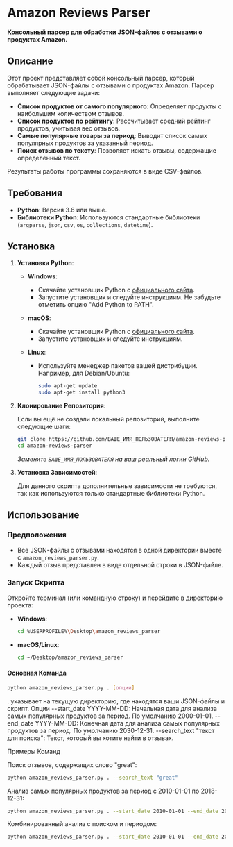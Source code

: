 # Amazon Reviews Parser

**Консольный парсер для обработки JSON-файлов с отзывами о продуктах Amazon.**

## Описание

Этот проект представляет собой консольный парсер, который обрабатывает JSON-файлы с отзывами о продуктах Amazon. Парсер выполняет следующие задачи:

- **Список продуктов от самого популярного**: Определяет продукты с наибольшим количеством отзывов.
- **Список продуктов по рейтингу**: Рассчитывает средний рейтинг продуктов, учитывая вес отзывов.
- **Самые популярные товары за период**: Выводит список самых популярных продуктов за указанный период.
- **Поиск отзывов по тексту**: Позволяет искать отзывы, содержащие определённый текст.

Результаты работы программы сохраняются в виде CSV-файлов.


## Требования

- **Python**: Версия 3.6 или выше.
- **Библиотеки Python**: Используются стандартные библиотеки (`argparse`, `json`, `csv`, `os`, `collections`, `datetime`).

## Установка

1. **Установка Python**:

    - **Windows**:
        - Скачайте установщик Python с [официального сайта](https://www.python.org/downloads/windows/).
        - Запустите установщик и следуйте инструкциям. Не забудьте отметить опцию "Add Python to PATH".

    - **macOS**:
        - Скачайте установщик Python с [официального сайта](https://www.python.org/downloads/mac-osx/).
        - Запустите установщик и следуйте инструкциям.

    - **Linux**:
        - Используйте менеджер пакетов вашей дистрибуции. Например, для Debian/Ubuntu:
            ```bash
            sudo apt-get update
            sudo apt-get install python3
            ```

2. **Клонирование Репозитория**:

    Если вы ещё не создали локальный репозиторий, выполните следующие шаги:

    ```bash
    git clone https://github.com/ВАШЕ_ИМЯ_ПОЛЬЗОВАТЕЛЯ/amazon-reviews-parser.git
    cd amazon-reviews-parser
    ```

    *Замените `ВАШЕ_ИМЯ_ПОЛЬЗОВАТЕЛЯ` на ваш реальный логин GitHub.*

3. **Установка Зависимостей**:

    Для данного скрипта дополнительные зависимости не требуются, так как используются только стандартные библиотеки Python.

## Использование

### Предположения

- Все JSON-файлы с отзывами находятся в одной директории вместе с `amazon_reviews_parser.py`.
- Каждый отзыв представлен в виде отдельной строки в JSON-файле.

### Запуск Скрипта

Откройте терминал (или командную строку) и перейдите в директорию проекта:

- **Windows**:

    ```bash
    cd %USERPROFILE%\Desktop\amazon_reviews_parser
    ```

- **macOS/Linux**:

    ```bash
    cd ~/Desktop/amazon_reviews_parser
    ```

#### Основная Команда

```bash
python amazon_reviews_parser.py . [опции]
```

. указывает на текущую директорию, где находятся ваши JSON-файлы и скрипт.
Опции
--start_date YYYY-MM-DD: Начальная дата для анализа самых популярных продуктов за период. По умолчанию 2000-01-01.
--end_date YYYY-MM-DD: Конечная дата для анализа самых популярных продуктов за период. По умолчанию 2030-12-31.
--search_text "текст для поиска": Текст, который вы хотите найти в отзывах.

Примеры Команд

Поиск отзывов, содержащих слово "great":
```bash
python amazon_reviews_parser.py . --search_text "great"
```

Анализ самых популярных продуктов за период с 2010-01-01 по 2018-12-31:
```bash
python amazon_reviews_parser.py . --start_date 2010-01-01 --end_date 2018-12-31
```

Комбинированный анализ с поиском и периодом:
```bash
python amazon_reviews_parser.py . --start_date 2010-01-01 --end_date 2018-12-31 --search_text "great"
```